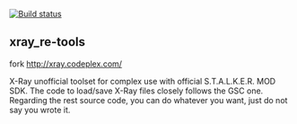 [![Build status](https://ci.appveyor.com/api/projects/status/igqht08v92l56k7t?svg=true)](https://ci.appveyor.com/project/abramcumner/xray-re-tools)

xray_re-tools
-------------

fork http://xray.codeplex.com/

X-Ray unofficial toolset for complex use with official S.T.A.L.K.E.R. MOD SDK. The code to load/save X-Ray files closely follows the GSC one. Regarding the rest source code, you can do whatever you want, just do not say you wrote it. 